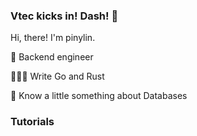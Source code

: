 ### Vtec kicks in! Dash! :roller_coaster:

Hi, there! I'm pinylin.

🔧 Backend engineer

👨🏻‍💻 Write Go and Rust

🔭 Know a little something about Databases

### Tutorials
